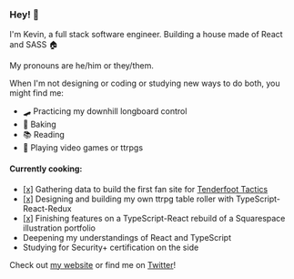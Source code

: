 ### Hey! 👋
I'm Kevin, a full stack software engineer. Building a house made of React and SASS 🏠

My pronouns are he/him or they/them.

When I'm not designing or coding or studying new ways to do both, you might find me:
- 🛹 Practicing my downhill longboard control
- 🥧 Baking
- 📚 Reading
- 🎲 Playing video games or ttrpgs

#### Currently cooking:
- [[x]](https://github.com/khongcodes/tenderfoot-tactical-aid)
    Gathering data to build the first fan site for [Tenderfoot Tactics](https://tenderfoottactics.com/)
- [[x]](https://github.com/khongcodes/rpg-generators)
    Designing and building my own ttrpg table roller with TypeScript-React-Redux
- [[x]](https://github.com/khongcodes/kh-illus-pofo)
    Finishing features on a TypeScript-React rebuild of a Squarespace illustration portfolio
- Deepening my understandings of React and TypeScript
- Studying for Security+ certification on the side

Check out [my website](https://www.khongcodes.com/) or find me on [Twitter](https://www.twitter.com/khongcodes)!

<!--
**khongcodes/khongcodes** is a ✨ _special_ ✨ repository because its `README.md` (this file) appears on your GitHub profile.

Here are some ideas to get you started:

- 🔭 I’m currently working on ...
- 🌱 I’m currently learning ...
- 👯 I’m looking to collaborate on ...
- 🤔 I’m looking for help with ...
- 💬 Ask me about ...
- 📫 How to reach me: ...
- 😄 Pronouns: ...
- ⚡ Fun fact: ...

-->
